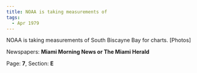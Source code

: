 ```yaml
---  
title: NOAA is taking measurements of  
tags:  
  - Apr 1979  
---  
```

  
NOAA is taking measurements of South Biscayne Bay for charts. [Photos]  
  
Newspapers: **Miami Morning News or The Miami Herald**  
  
Page: **7**, Section: **E** 
